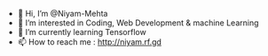- 👋 Hi, I’m @Niyam-Mehta
- 👀 I’m interested in Coding, Web Development & machine Learning
- 🌱 I’m currently learning Tensorflow
- 📫 How to reach me : http://niyam.rf.gd
<!---
Niyam-Mehta/Niyam-Mehta is a ✨ special ✨ repository because its `README.md` (this file) appears on your GitHub profile.
You can click the Preview link to take a look at your changes.
--->
